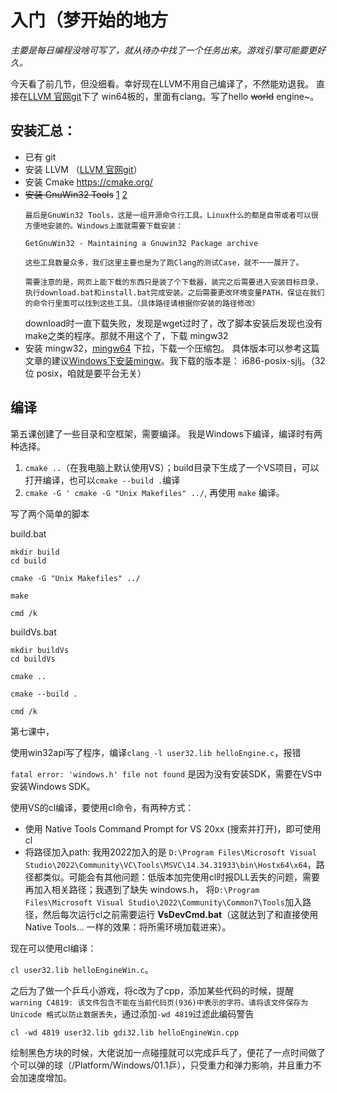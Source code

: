 # 入门（梦开始的地方

*主要是每日编程没啥可写了，就从待办中找了一个任务出来。游戏引擎可能要更好久。*

今天看了前几节，但没细看。幸好现在LLVM不用自己编译了，不然能劝退我。
直接在[LLVM 官网git](https://github.com/llvm/llvm-project/releases/tag/llvmorg-14.0.6)下了 win64板的，里面有clang。写了hello ~~world~~ engine~。



## 安装汇总：
- 已有 git
- 安装 LLVM （[LLVM 官网git](https://github.com/llvm/llvm-project/releases/tag/llvmorg-14.0.6)）
- 安装 Cmake
    https://cmake.org/
- ~~安装 GnuWin32 Tools~~ [1](https://getgnuwin32.sourceforge.net/) [2](https://sourceforge.net/projects/getgnuwin32/files/)
    ```
    最后是GnuWin32 Tools，这是一组开源命令行工具。Linux什么的都是自带或者可以很方便地安装的。Windows上面就需要下载安装：

    GetGnuWin32 - Maintaining a Gnuwin32 Package archive

    这些工具数量众多，我们这里主要也是为了跑Clang的测试Case，就不一一展开了。

    需要注意的是，网页上能下载的东西只是装了个下载器，装完之后需要进入安装目标目录，执行download.bat和install.bat完成安装。之后需要更改环境变量PATH，保证在我们的命令行里面可以找到这些工具。（具体路径请根据你安装的路径修改）
    ```
    download时一直下载失败，发现是wget过时了，改了脚本安装后发现也没有make之类的程序。那就不用这个了，下载 mingw32
- 安装 mingw32，[mingw64](https://sourceforge.net/projects/mingw-w64/files/) 下拉，下载一个压缩包。
    具体版本可以参考这篇文章的建议[Windows下安装mingw](https://www.cnblogs.com/lishanyang/p/15768083.html)。我下载的版本是： i686-posix-sjlj。（32位 posix，咱就是要平台无关）

## 编译

第五课创建了一些目录和空框架，需要编译。
我是Windows下编译，编译时有两种选择。
1. `cmake ..`（在我电脑上默认使用VS）；build目录下生成了一个VS项目，可以打开编译，也可以`cmake --build .`编译
2. `cmake -G ' cmake -G "Unix Makefiles" ../`, 再使用 `make` 编译。

写了两个简单的脚本

build.bat
```
mkdir build
cd build

cmake -G "Unix Makefiles" ../

make

cmd /k
```

buildVs.bat
```
mkdir buildVs
cd buildVs

cmake ..

cmake --build .

cmd /k
```





第七课中，

使用win32api写了程序，编译`clang -l user32.lib helloEngine.c`，报错

`fatal error: 'windows.h' file not found` 是因为没有安装SDK，需要在VS中安装Windows SDK。

使用VS的cl编译，要使用cl命令，有两种方式：

-   使用 Native Tools Command Prompt for VS 20xx (搜索并打开)，即可使用cl
-   将路径加入path: 我用2022加入的是 `D:\Program Files\Microsoft Visual Studio\2022\Community\VC\Tools\MSVC\14.34.31933\bin\Hostx64\x64`，路径都类似。可能会有其他问题：低版本加完使用cl时报DLL丢失的问题，需要再加入相关路径；我遇到了缺失 windows.h， 将`D:\Program Files\Microsoft Visual Studio\2022\Community\Common7\Tools`加入路径，然后每次运行cl之前需要运行 **VsDevCmd.bat**（这就达到了和直接使用Native Tools... 一样的效果：将所需环境加载进来）。 

现在可以使用cl编译：

`cl user32.lib helloEngineWin.c`。

之后为了做一个乒乓小游戏，将c改为了cpp，添加某些代码的时候，提醒
`warning C4819: 该文件包含不能在当前代码页(936)中表示的字符。请将该文件保存为 Unicode 格式以防止数据丢失`，通过添加`-wd 4819`过滤此编码警告

`cl -wd 4819 user32.lib gdi32.lib helloEngineWin.cpp`


绘制黑色方块的时候，大佬说加一点碰撞就可以完成乒乓了，便花了一点时间做了个可以弹的球（/Platform/Windows/01.1乒），只受重力和弹力影响，并且重力不会加速度增加。

